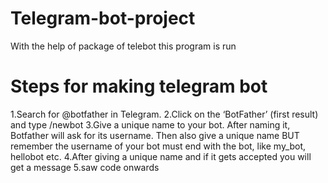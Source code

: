 # Telegram-bot-project
With the help of package of telebot this program is run
# Steps for making telegram bot
1.Search for @botfather in Telegram.
2.Click on the ‘BotFather’ (first result) and type /newbot
3.Give a unique name to your bot. After naming it, Botfather will ask for its username. Then also give a unique name BUT remember the username of your bot must end with the bot, like my_bot, hellobot etc.
4.After giving a unique name and if it gets accepted you will get a message
5.saw code onwards
